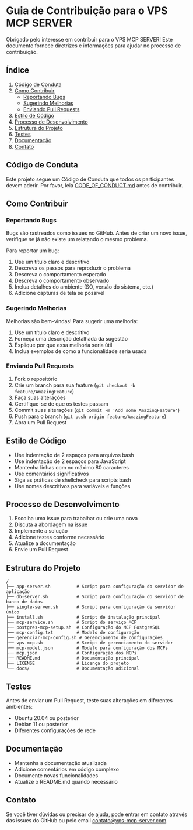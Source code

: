 # Guia de Contribuição para o VPS MCP SERVER

Obrigado pelo interesse em contribuir para o VPS MCP SERVER! Este documento fornece diretrizes e informações para ajudar no processo de contribuição.

## Índice

1. [Código de Conduta](#código-de-conduta)
2. [Como Contribuir](#como-contribuir)
   - [Reportando Bugs](#reportando-bugs)
   - [Sugerindo Melhorias](#sugerindo-melhorias)
   - [Enviando Pull Requests](#enviando-pull-requests)
3. [Estilo de Código](#estilo-de-código)
4. [Processo de Desenvolvimento](#processo-de-desenvolvimento)
5. [Estrutura do Projeto](#estrutura-do-projeto)
6. [Testes](#testes)
7. [Documentação](#documentação)
8. [Contato](#contato)

## Código de Conduta

Este projeto segue um Código de Conduta que todos os participantes devem aderir. Por favor, leia [CODE_OF_CONDUCT.md](CODE_OF_CONDUCT.md) antes de contribuir.

## Como Contribuir

### Reportando Bugs

Bugs são rastreados como issues no GitHub. Antes de criar um novo issue, verifique se já não existe um relatando o mesmo problema.

Para reportar um bug:

1. Use um título claro e descritivo
2. Descreva os passos para reproduzir o problema
3. Descreva o comportamento esperado
4. Descreva o comportamento observado
5. Inclua detalhes do ambiente (SO, versão do sistema, etc.)
6. Adicione capturas de tela se possível

### Sugerindo Melhorias

Melhorias são bem-vindas! Para sugerir uma melhoria:

1. Use um título claro e descritivo
2. Forneça uma descrição detalhada da sugestão
3. Explique por que essa melhoria seria útil
4. Inclua exemplos de como a funcionalidade seria usada

### Enviando Pull Requests

1. Fork o repositório
2. Crie um branch para sua feature (`git checkout -b feature/AmazingFeature`)
3. Faça suas alterações
4. Certifique-se de que os testes passam
5. Commit suas alterações (`git commit -m 'Add some AmazingFeature'`)
6. Push para o branch (`git push origin feature/AmazingFeature`)
7. Abra um Pull Request

## Estilo de Código

- Use indentação de 2 espaços para arquivos bash
- Use indentação de 2 espaços para JavaScript
- Mantenha linhas com no máximo 80 caracteres
- Use comentários significativos
- Siga as práticas de shellcheck para scripts bash
- Use nomes descritivos para variáveis e funções

## Processo de Desenvolvimento

1. Escolha uma issue para trabalhar ou crie uma nova
2. Discuta a abordagem na issue
3. Implemente a solução
4. Adicione testes conforme necessário
5. Atualize a documentação
6. Envie um Pull Request

## Estrutura do Projeto

```
/
├── app-server.sh          # Script para configuração do servidor de aplicação
├── db-server.sh           # Script para configuração do servidor de banco de dados
├── single-server.sh       # Script para configuração de servidor único
├── install.sh             # Script de instalação principal
├── mcp-service.sh         # Script do serviço MCP
├── postgres-mcp-setup.sh  # Configuração do MCP PostgreSQL
├── mcp-config.txt         # Modelo de configuração
├── gerenciar-mcp-config.sh # Gerenciamento de configurações
├── vps-mcp.sh             # Script de gerenciamento do servidor
├── mcp-model.json         # Modelo para configuração dos MCPs
├── mcp.json               # Configuração dos MCPs
├── README.md              # Documentação principal
├── LICENSE                # Licença do projeto
└── docs/                  # Documentação adicional
```

## Testes

Antes de enviar um Pull Request, teste suas alterações em diferentes ambientes:

- Ubuntu 20.04 ou posterior
- Debian 11 ou posterior
- Diferentes configurações de rede

## Documentação

- Mantenha a documentação atualizada
- Adicione comentários em código complexo
- Documente novas funcionalidades
- Atualize o README.md quando necessário

## Contato

Se você tiver dúvidas ou precisar de ajuda, pode entrar em contato através das issues do GitHub ou pelo email [contato@vps-mcp-server.com](mailto:contato@vps-mcp-server.com).